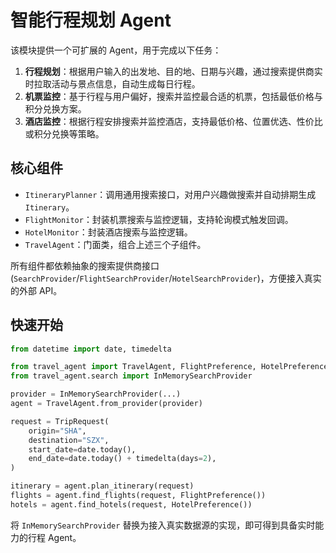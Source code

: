 # 智能行程规划 Agent

该模块提供一个可扩展的 Agent，用于完成以下任务：

1. **行程规划**：根据用户输入的出发地、目的地、日期与兴趣，通过搜索提供商实时拉取活动与景点信息，自动生成每日行程。  
2. **机票监控**：基于行程与用户偏好，搜索并监控最合适的机票，包括最低价格与积分兑换方案。  
3. **酒店监控**：根据行程安排搜索并监控酒店，支持最低价格、位置优选、性价比或积分兑换等策略。

## 核心组件

- `ItineraryPlanner`：调用通用搜索接口，对用户兴趣做搜索并自动排期生成 `Itinerary`。  
- `FlightMonitor`：封装机票搜索与监控逻辑，支持轮询模式触发回调。  
- `HotelMonitor`：封装酒店搜索与监控逻辑。  
- `TravelAgent`：门面类，组合上述三个子组件。

所有组件都依赖抽象的搜索提供商接口 (`SearchProvider`/`FlightSearchProvider`/`HotelSearchProvider`)，方便接入真实的外部 API。

## 快速开始

```python
from datetime import date, timedelta

from travel_agent import TravelAgent, FlightPreference, HotelPreference, TripRequest
from travel_agent.search import InMemorySearchProvider

provider = InMemorySearchProvider(...)
agent = TravelAgent.from_provider(provider)

request = TripRequest(
    origin="SHA",
    destination="SZX",
    start_date=date.today(),
    end_date=date.today() + timedelta(days=2),
)

itinerary = agent.plan_itinerary(request)
flights = agent.find_flights(request, FlightPreference())
hotels = agent.find_hotels(request, HotelPreference())
```

将 `InMemorySearchProvider` 替换为接入真实数据源的实现，即可得到具备实时能力的行程 Agent。
